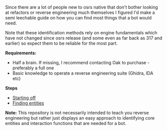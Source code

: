 Since there are a lot of people new to osrs native that don't bother looking at refactors or reverse engineering much themselves I figured I'd make a semi leechable guide on how you can find most things that a bot would need.

Note that these identification methods rely on engine fundamentals which have not changed since osrs release (and some even as far back as 317 and earlier) so expect them to be reliable for the most part.

**Requirements:**
- Half a brain. If missing, I recommend contacting Oak to purchase - preferably a full one
- Basic knowledge to operate a reverse engineering suite (Ghidra, IDA etc)


**Steps**
* [Starting off](https://github.com/reversing-edu/osrs-native-easymode/blob/main/0.md)
* [Finding entities](https://github.com/reversing-edu/osrs-native-easymode/blob/main/1.md)


**Note:** This repository is not necessarily intended to teach you reverse engineering but rather just displays an easy approach to identifying core entities and interaction functions that are needed for a bot.
